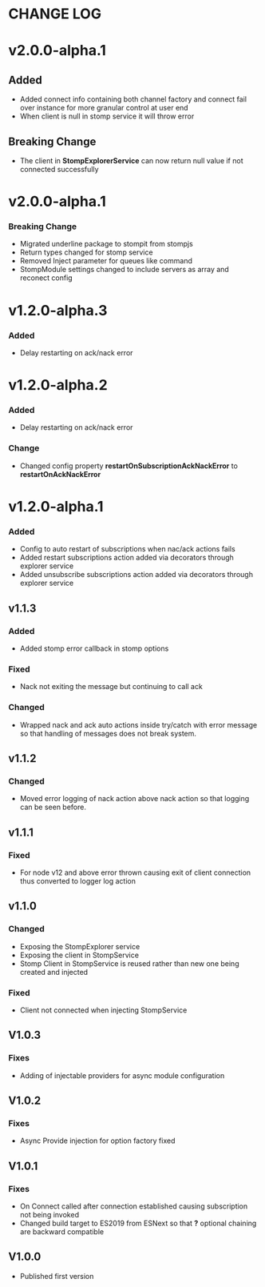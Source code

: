 # CHANGE LOG

# v2.0.0-alpha.1
## Added
* Added connect info containing both channel factory and connect fail over instance for more granular control at user end
* When client is null in stomp service it will throw error
## Breaking Change
* The client in **StompExplorerService** can now return null value if not connected successfully  

# v2.0.0-alpha.1
### Breaking Change
* Migrated underline package to stompit from stompjs
* Return types changed for stomp service
* Removed Inject parameter for queues like command
* StompModule settings changed to include servers as array and reconect config

# v1.2.0-alpha.3
### Added
* Delay restarting on ack/nack error

# v1.2.0-alpha.2
### Added
* Delay restarting on ack/nack error

### Change 
* Changed config property **restartOnSubscriptionAckNackError** to **restartOnAckNackError**

# v1.2.0-alpha.1
### Added
* Config to auto restart of subscriptions when nac/ack actions fails
* Added restart subscriptions action added via decorators through explorer service
* Added unsubscribe subscriptions action added via decorators through explorer service 

## v1.1.3
### Added
* Added stomp error callback in stomp options

### Fixed
* Nack not exiting the message but continuing to call ack

### Changed
* Wrapped nack and ack auto actions inside try/catch with error message so that handling of messages does not break system.

## v1.1.2
### Changed
* Moved error logging of nack action above nack action so that logging can be seen before.

## v1.1.1
### Fixed
* For node v12 and above error thrown causing exit of client connection thus converted to logger log action 

## v1.1.0
### Changed
* Exposing the StompExplorer service
* Exposing the client in StompService
* Stomp Client in StompService is reused rather than new one being created and injected

### Fixed
* Client not connected when injecting StompService


## V1.0.3
### Fixes
* Adding of injectable providers for async module configuration

## V1.0.2
### Fixes
* Async Provide injection for option factory fixed

## V1.0.1
### Fixes
* On Connect called after connection established causing subscription not being invoked
* Changed build target to ES2019 from ESNext so that **?** optional chaining are backward compatible

## V1.0.0
* Published first version
